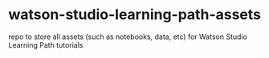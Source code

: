 # watson-studio-learning-path-assets
repo to store all assets (such as notebooks, data, etc) for Watson Studio Learning Path tutorials
